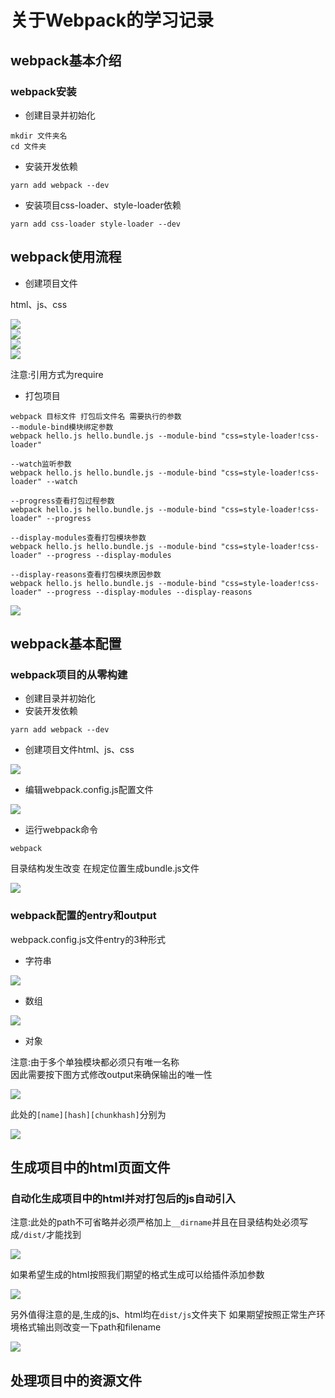 # 关于Webpack的学习记录

## webpack基本介绍

### webpack安装

* 创建目录并初始化

```
mkdir 文件夹名
cd 文件夹
```

* 安装开发依赖

```
yarn add webpack --dev
```

* 安装项目css-loader、style-loader依赖

```
yarn add css-loader style-loader --dev
```

## webpack使用流程

* 创建项目文件

html、js、css

![](/assets/webpack/webpack1.png)  
![](/assets/webpack/webpack2.png)  
![](/assets/webpack/webpack3.png)  
![](/assets/webpack/webpack4.png)

注意:引用方式为require

* 打包项目

```
webpack 目标文件 打包后文件名 需要执行的参数
--module-bind模块绑定参数
webpack hello.js hello.bundle.js --module-bind "css=style-loader!css-loader"
```

```
--watch监听参数
webpack hello.js hello.bundle.js --module-bind "css=style-loader!css-loader" --watch
```

```
--progress查看打包过程参数
webpack hello.js hello.bundle.js --module-bind "css=style-loader!css-loader" --progress
```

```
--display-modules查看打包模块参数
webpack hello.js hello.bundle.js --module-bind "css=style-loader!css-loader" --progress --display-modules
```

```
--display-reasons查看打包模块原因参数
webpack hello.js hello.bundle.js --module-bind "css=style-loader!css-loader" --progress --display-modules --display-reasons
```

![](/assets/webpack/webpack5.png)

## webpack基本配置

### webpack项目的从零构建

* 创建目录并初始化
* 安装开发依赖

```
yarn add webpack --dev
```

* 创建项目文件html、js、css

![](/assets/webpack/webpack6.png)

* 编辑webpack.config.js配置文件

![](/assets/webpack/webpack7.png)

* 运行webpack命令


```
webpack
```

目录结构发生改变 在规定位置生成bundle.js文件

![](/assets/webpack/webpack8.png)

### webpack配置的entry和output

webpack.config.js文件entry的3种形式

* 字符串

![](/assets/webpack/webpack9.png)

* 数组

![](/assets/webpack/webpack10.png)

* 对象

注意:由于多个单独模块都必须只有唯一名称  
因此需要按下图方式修改output来确保输出的唯一性

![](/assets/webpack/webpack11.png)

此处的`[name][hash][chunkhash]`分别为

![](/assets/webpack/webpack12.png)

## 生成项目中的html页面文件

### 自动化生成项目中的html并对打包后的js自动引入

注意:此处的path不可省略并必须严格加上`__dirname`并且在目录结构处必须写成`/dist/`才能找到

![](/assets/webpack/webpack13.png)

如果希望生成的html按照我们期望的格式生成可以给插件添加参数

![](/assets/webpack/webpack14.png)

另外值得注意的是,生成的js、html均在`dist/js`文件夹下
如果期望按照正常生产环境格式输出则改变一下path和filename

![](/assets/webpack/webpack15.png)

## 处理项目中的资源文件